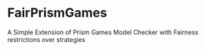 # FairPrismGames
A Simple Extension of Prism Games Model Checker with Fairness restrictions over strategies
